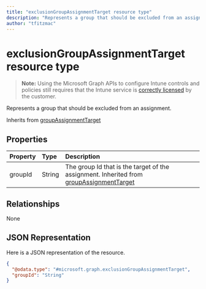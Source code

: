 ```yaml
---
title: "exclusionGroupAssignmentTarget resource type"
description: "Represents a group that should be excluded from an assignment."
author: "tfitzmac"
---
```


# exclusionGroupAssignmentTarget resource type

> **Note:** Using the Microsoft Graph APIs to configure Intune controls and policies still requires that the Intune service is [correctly licensed](https://go.microsoft.com/fwlink/?linkid=839381) by the customer.

Represents a group that should be excluded from an assignment.


Inherits from [groupAssignmentTarget](../resources/intune-shared-groupassignmenttarget.md)

## Properties
|Property|Type|Description|
|:---|:---|:---|
|groupId|String|The group Id that is the target of the assignment. Inherited from [groupAssignmentTarget](../resources/intune-shared-groupassignmenttarget.md)|

## Relationships
None

## JSON Representation
Here is a JSON representation of the resource.
<!-- {
  "blockType": "resource",
  "@odata.type": "microsoft.graph.exclusionGroupAssignmentTarget"
}
-->
``` json
{
  "@odata.type": "#microsoft.graph.exclusionGroupAssignmentTarget",
  "groupId": "String"
}
```



